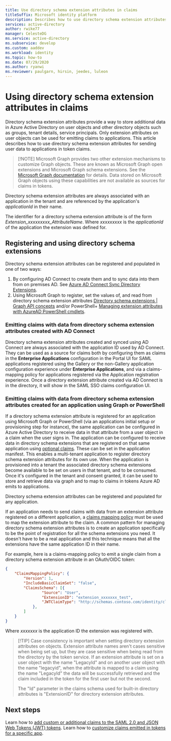 ```yaml
---
title: Use directory schema extension attributes in claims
titleSuffix: Microsoft identity platform
description: Describes how to use directory schema extension attributes for sending user data to applications in token claims.
services: active-directory
author: rwike77
manager: CelesteDG
ms.service: active-directory
ms.subservice: develop
ms.custom: aaddev 
ms.workload: identity
ms.topic: how-to
ms.date: 07/29/2020
ms.author: ryanwi
ms.reviewer: paulgarn, hirsin, jeedes, luleon
---
```

# Using directory schema extension attributes in claims

Directory schema extension attributes provide a way to store additional data in Azure Active Directory on user objects and other directory objects such as groups, tenant details, service principals.  Only extension attributes on user objects can be used for emitting claims to applications. This article describes how to use directory schema extension attributes for sending user data to applications in token claims.

> [!NOTE] Microsoft Graph provides two other extension mechanisms to customize Graph objects.  These are known as Microsoft Graph open extensions and Microsoft Graph schema extensions. See the [Microsoft Graph documentation](/graph/extensibility-overview) for details.  Data stored on Microsoft Graph objects using these capabilities are not available as sources for claims in tokens.

Directory schema extension attributes are always associated with an application in the tenant and are referenced by the application's *applicationId* in their name.

The identifier for a directory schema extension attribute is of the form *Extension_xxxxxxxxx_AttributeName*.  Where *xxxxxxxxx* is the *applicationId* of the application the extension was defined for.

## Registering and using directory schema extensions
Directory schema extension attributes can be registered and populated in one of two ways:

1. By configuring AD Connect to create them and to sync data into them from on premises AD. See [Azure AD Connect Sync Directory Extensions](/azure/active-directory/hybrid/how-to-connect-sync-feature-directory-extensions).
1. Using Microsoft Graph to register, set the values of, and read from directory schema extension attributes [Directory schema extensions | Graph API concepts](/previous-versions/azure/ad/graph/howto/azure-ad-graph-api-directory-schema-extensions) and/or PowerShell+ [Managing extension attributes with AzureAD PowerShell cmdlets](/powershell/azure/active-directory/using-extension-attributes-sample?view=azureadps-2.0).

### Emitting claims with data from directory schema extension attributes created with AD Connect
Directory schema extension attributes created and synced using AD Connect are always associated with the application ID used by AD Connect. They can be used as a source for claims both by configuring them as claims in the **Enterprise Applications** configuration in the Portal UI for SAML applications registered using the Gallery or the non-Gallery application configuration experience under **Enterprise Applications**, and via a claims-mapping policy for applications registered via the Application registration experience.  Once a directory extension attribute created via AD Connect is in the directory, it will show in the SAML SSO claims configuration UI.

### Emitting claims with data from directory schema extension attributes created for an application using Graph or PowerShell
If a directory schema extension attribute is registered for an application using Microsoft Graph or PowerShell (via an applications initial setup or provisioning step for instance), the same application can be configured in Azure Active Directory to receive data in that attribute from a user object in a claim when the user signs in.  The application can be configured to receive data in directory schema extensions that are registered on that same application using [optional claims](active-directory-optional-claims.md#configuring-directory-extension-optional-claims).  These can be set in the application manifest.  This enables a multi-tenant application to register directory schema extension attributes for its own use. When the application is provisioned into a tenant the associated directory schema extensions become available to be set on users in that tenant, and to be consumed.  Once it's configured in the tenant and consent granted, it can be used to store and retrieve data via graph and to map to claims in tokens Azure AD emits to applications.

Directory schema extension attributes can be registered and populated for any application.

If an application needs to send claims with data from an extension attribute registered on a different application, a [claims mapping policy](active-directory-claims-mapping.md) must be used to map the extension attribute to the claim.  A common pattern for managing directory schema extension attributes is to create an application specifically to be the point of registration for all the schema extensions you need.  It doesn't have to be a real application and this technique means that all the extensions have the same application ID in their name.

For example, here is a claims-mapping policy to emit a single claim from a directory schema extension attribute in an OAuth/OIDC token:

```json
{
    "ClaimsMappingPolicy": {
        "Version": 1,
        "IncludeBasicClaimSet": "false",
        "ClaimsSchema": [{
                "Source": "User",
                "ExtensionID": "extension_xxxxxxx_test",
                "JWTClaimType": "http://schemas.contoso.com/identity/claims/exampleclaim"
            }, 
        ]
    }
}
```

Where *xxxxxxx* is the application ID the extension was registered with.

> [!TIP]  Case consistency is important when setting directory extension attributes on objects.  Extension attribute names aren't cases sensitive when being set up, but they are case sensitive when being read from the directory by the token service.  If an extension attribute is set on a user object with the name "LegacyId" and on another user object with the name "legacyid", when the attribute is mapped to a claim using the name "LegacyId" the data will be successfully retrieved and the claim included in the token for the first user but not the second.
>
> The "Id" parameter in the claims schema used for built-in directory attributes is "ExtensionID" for directory extension attributes.

## Next steps
Learn how to [add custom or additional claims to the SAML 2.0 and JSON Web Tokens (JWT) tokens](active-directory-optional-claims.md).
Learn how to [customize claims emitted in tokens for a specific app](active-directory-claims-mapping.md).